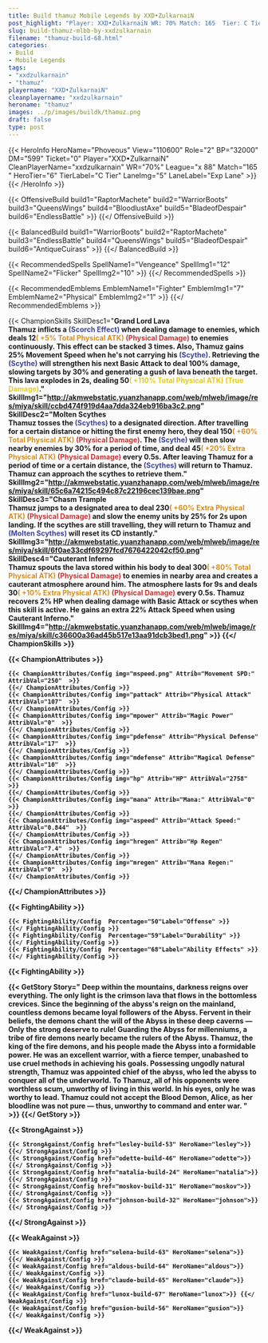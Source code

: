 ```yaml
---
title: Build thamuz Mobile Legends by XXD•ZulkarnaiN
post_highlight: "Player: XXD•ZulkarnaiN WR: 70% Match: 165  Tier: C Tier Lane: Exp Lane"
slug: build-thamuz-mlbb-by-xxdzulkarnain
filename: "thamuz-build-68.html"
categories: 
- Build 
- Mobile Legends
tags: 
- "xxdzulkarnain"
- "thamuz"
playername: "XXD•ZulkarnaiN"
cleanplayername: "xxdzulkarnain"
heroname: "thamuz"
images: ../p/images/buildk/thamuz.png
draft: false
type: post
---
```


{{< HeroInfo HeroName="Phoveous" View="110600" Role="2" BP="32000" DM="599" Ticket="0" Player="XXD•ZulkarnaiN" CleanPlayerName="xxdzulkarnain" WR="70%" League="x 88" Match="165 " HeroTier="6" TierLabel="C Tier" LaneImg="5" LaneLabel="Exp Lane" >}} {{< /HeroInfo >}}
 
{{< OffensiveBuild build1="RaptorMachete"  build2="WarriorBoots" build3="QueensWings" build4="BloodlustAxe" build5="BladeofDespair" build6="EndlessBattle" >}} {{</ OffensiveBuild >}}  

{{< BalancedBuild build1="WarriorBoots"  build2="RaptorMachete" build3="EndlessBattle" build4="QueensWings" build5="BladeofDespair" build6="AntiqueCuirass" >}} {{</ BalancedBuild >}}  

{{< RecommendedSpells SpellName1="Vengeance" SpellImg1="12" SpellName2="Flicker" SpellImg2="10" >}} {{</ RecommendedSpells >}}   

{{< RecommendedEmblems EmblemName1="Fighter" EmblemImg1="7" EmblemName2="Physical" EmblemImg2="1" >}} {{</ RecommendedEmblems >}}   

{{< ChampionSkills SkillDesc1="<b>Grand Lord Lava<br>Thamuz inflicts a <font color='#404495'>(Scorch Effect)</font> when dealing damage to enemies, which deals 12<font color='#D58E1F'>( +5% Total Physical ATK)</font> <font color='#C53535'>(Physical Damage)</font> to enemies continuously. This effect can be stacked 3 times. Also, Thamuz gains 25% Movement Speed when he's not carrying his <font color='#404495'>(Scythe)</font>. Retrieving the <font color='#404495'>(Scythe)</font> will strengthen his next Basic Attack to deal 100% damage, slowing targets by 30% and generating a gush of lava beneath the target. This lava explodes in 2s, dealing 50<font color='#E5CB19'>( +110% Total Physical ATK)</font> <font color='#E5CB19'>(True Damage)</font>." SkillImg1="http://akmwebstatic.yuanzhanapp.com/web/mlweb/image/res/miya/skill/ccbd474f919d4aa7dda324eb916ba3c2.png"  SkillDesc2="<b>Molten Scythes<br>Thamuz tosses the <font color='#404495'>(Scythes)</font> to a designated direction. After travelling for a certain distance or hitting the first enemy hero, they deal 150<font color='#D58E1F'>( +60% Total Physical ATK)</font> <font color='#C53535'>(Physical Damage)</font>. The <font color='#404495'>(Scythe)</font> will then slow nearby enemies by 30% for a period of time, and deal 45<font color='#D58E1F'>( +20% Extra Physical ATK)</font> <font color='#C53535'>(Physical Damage)</font> every 0.5s. After leaving Thamuz for a period of time or a certain distance, the <font color='#404495'>(Scythes)</font> will return to Thamuz. Thamuz can approach the scythes to retrieve them." SkillImg2="http://akmwebstatic.yuanzhanapp.com/web/mlweb/image/res/miya/skill/65c6a74215c494c87c22196cec139bae.png"  SkillDesc3="<b>Chasm Trample<br>Thamuz jumps to a designated area to deal 230<font color='#D58E1F'>( +60% Extra Physical ATK)</font> <font color='#C53535'>(Physical Damage)</font> and slow the enemy units by 25% for 2s upon landing. If the scythes are still travelling, they will return to Thamuz and <font color='#404495'>(Molten Scythes)</font> will reset its CD instantly." SkillImg3="http://akmwebstatic.yuanzhanapp.com/web/mlweb/image/res/miya/skill/6f0ae33cdf69297fcd7676422042cf50.png"  SkillDesc4="<b>Cauterant Inferno<br>Thamuz spouts the lava stored within his body to deal 300<font color='#D58E1F'>( +80% Total Physical ATK)</font> <font color='#C53535'>(Physical Damage)</font> to enemies in nearby area and creates a cauterant atmosphere around him. The atmosphere lasts for 9s and deals 30<font color='#D58E1F'>( +10% Extra Physical ATK)</font> <font color='#C53535'>(Physical Damage)</font> every 0.5s. Thamuz recovers 2% HP when dealing damage with Basic Attack or scythes when this skill is active. He gains an extra 22% Attack Speed when using Cauterant Inferno." SkillImg4="http://akmwebstatic.yuanzhanapp.com/web/mlweb/image/res/miya/skill/c36600a36ad45b517e13aa91dcb3bed1.png"  >}} {{</ ChampionSkills >}}
	

{{< ChampionAttributes >}}

	{{< ChampionAttributes/Config img="mspeed.png" Attrib="Movement SPD:" AttribVal="250"  >}} 
	{{</ ChampionAttributes/Config >}}
	{{< ChampionAttributes/Config img="pattack" Attrib="Physical Attack" AttribVal="107"  >}} 
	{{</ ChampionAttributes/Config >}}
	{{< ChampionAttributes/Config img="mpower" Attrib="Magic Power" AttribVal="0"  >}} 
	{{</ ChampionAttributes/Config >}}
	{{< ChampionAttributes/Config img="pdefense" Attrib="Physical Defense" AttribVal="17"  >}} 
	{{</ ChampionAttributes/Config >}}
	{{< ChampionAttributes/Config img="mdefense" Attrib="Magical Defense" AttribVal="10"  >}} 
	{{</ ChampionAttributes/Config >}}
	{{< ChampionAttributes/Config img="hp" Attrib="HP" AttribVal="2758"  >}} 
	{{</ ChampionAttributes/Config >}}
	{{< ChampionAttributes/Config img="mana" Attrib="Mana:" AttribVal="0"  >}} 
	{{</ ChampionAttributes/Config >}}
	{{< ChampionAttributes/Config img="aspeed" Attrib="Attack Speed:" AttribVal="0.844"  >}} 
	{{</ ChampionAttributes/Config >}}
	{{< ChampionAttributes/Config img="hregen" Attrib="Hp Regen" AttribVal="7.4"  >}} 
	{{</ ChampionAttributes/Config >}}
	{{< ChampionAttributes/Config img="mregen" Attrib="Mana Regen:" AttribVal="0"  >}} 
	{{</ ChampionAttributes/Config >}}
	
	
{{</ ChampionAttributes >}}


{{< FightingAbility >}}

	{{< FightingAbility/Config  Percentage="50"Label="Offense" >}} 
	{{</ FightingAbility/Config >}}		
	{{< FightingAbility/Config  Percentage="59"Label="Durability" >}} 
	{{</ FightingAbility/Config >}}
	{{< FightingAbility/Config  Percentage="68"Label="Ability Effects" >}} 
	{{</ FightingAbility/Config >}}
	
{{< FightingAbility >}}

{{< GetStory Story=" Deep within the mountains, darkness reigns over everything. The only light is the crimson lava that flows in the bottomless crevices. Since the beginning of the abyss\'s reign on the mainland, countless demons became loyal followers of the Abyss. Fervent in their beliefs, the demons chant the will of the Abyss in these deep caverns — Only the strong deserve to rule! Guarding the Abyss for millenniums, a tribe of fire demons nearly became the rulers of the Abyss. Thamuz, the king of the fire demons, and his people made the Abyss into a formidable power. He was an excellent warrior, with a fierce temper, unabashed to use cruel methods in achieving his goals. Possessing ungodly natural strength, Thamuz was appointed chief of the abyss, who led the abyss to conquer all of the underworld. To Thamuz, all of his opponents were worthless scum, unworthy of living in this world. In his eyes, only he was worthy to lead. Thamuz could not accept the Blood Demon, Alice, as her bloodline was not pure — thus, unworthy to command and enter war. " >}}  {{</ GetStory >}}

{{< StrongAgainst >}}

	{{< StrongAgainst/Config href="lesley-build-53" HeroName="lesley">}} {{</ StrongAgainst/Config >}}
	{{< StrongAgainst/Config href="odette-build-46" HeroName="odette">}} {{</ StrongAgainst/Config >}}
	{{< StrongAgainst/Config href="natalia-build-24" HeroName="natalia">}} {{</ StrongAgainst/Config >}}
	{{< StrongAgainst/Config href="moskov-build-31" HeroName="moskov">}} {{</ StrongAgainst/Config >}}
	{{< StrongAgainst/Config href="johnson-build-32" HeroName="johnson">}} {{</ StrongAgainst/Config >}}
	
{{</ StrongAgainst >}}

{{< WeakAgainst >}}

	{{< WeakAgainst/Config href="selena-build-63" HeroName="selena">}} {{</ WeakAgainst/Config >}}
	{{< WeakAgainst/Config href="aldous-build-64" HeroName="aldous">}} {{</ WeakAgainst/Config >}}
	{{< WeakAgainst/Config href="claude-build-65" HeroName="claude">}} {{</ WeakAgainst/Config >}}
	{{< WeakAgainst/Config href="lunox-build-67" HeroName="lunox">}} {{</ WeakAgainst/Config >}}
	{{< WeakAgainst/Config href="gusion-build-56" HeroName="gusion">}} {{</ WeakAgainst/Config >}}
	
{{</ WeakAgainst >}}
